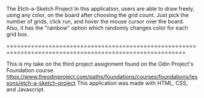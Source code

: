 The Etch-a-Sketch Project
In this application, users are able to draw freely, using any color, on the board after choosing the grid count.
Just pick the number of grids, click run, and hover the mouse cursor over the board. 
Also, it has the "rainbow" option which randomly changes color for each grid box. 

=========================================================================================================

This is my take on the third project assignment found on the Odin Project's Foundation course.
https://www.theodinproject.com/paths/foundations/courses/foundations/lessons/etch-a-sketch-project
This application was made with HTML, CSS, and Javascript.

